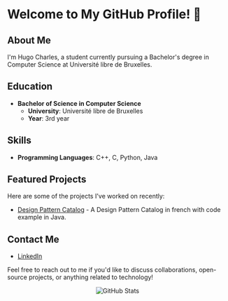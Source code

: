 # Welcome to My GitHub Profile! 👋

## About Me
I'm Hugo Charles, a student currently pursuing a Bachelor's degree in Computer Science at Université libre de Bruxelles.

## Education
- **Bachelor of Science in Computer Science**
  - **University**: Université libre de Bruxelles
  - **Year**: 3rd year

## Skills
- **Programming Languages**: C++, C, Python, Java

## Featured Projects
Here are some of the projects I've worked on recently:
- [Design Pattern Catalog](https://github.com/hugocharels/Design_Pattern_Catalog) - A Design Pattern Catalog in french with code example in Java.

## Contact Me
- [LinkedIn](https://www.linkedin.com/in/hugo-charels-86b6092a1)

Feel free to reach out to me if you'd like to discuss collaborations, open-source projects, or anything related to technology!

<div align="center">
  
![GitHub Stats](https://github-readme-stats.vercel.app/api?username=hugocharels&show_icons=true&theme=radical)

</div>

